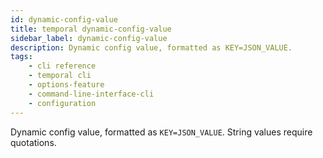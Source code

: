 ```yaml
---
id: dynamic-config-value
title: temporal dynamic-config-value
sidebar_label: dynamic-config-value
description: Dynamic config value, formatted as KEY=JSON_VALUE.
tags: 
    - cli reference
    - temporal cli
    - options-feature
    - command-line-interface-cli
    - configuration
---
```


Dynamic config value, formatted as `KEY=JSON_VALUE`.
String values require quotations.
